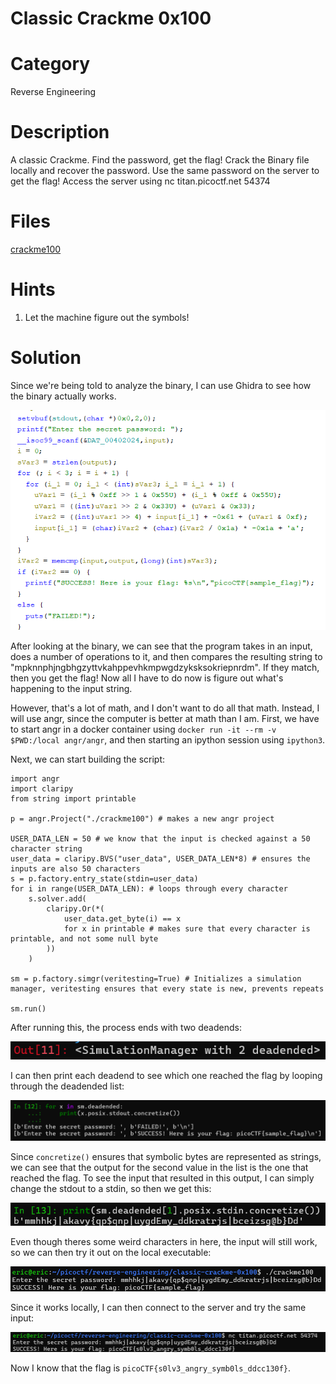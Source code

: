 # Classic Crackme 0x100
# Category
Reverse Engineering
# Description
A classic Crackme. Find the password, get the flag!
Crack the Binary file locally and recover the password. Use the same password on the server to get the flag!
Access the server using nc titan.picoctf.net 54374
# Files
[crackme100](crackme100)
# Hints
1. Let the machine figure out the symbols!
# Solution
Since we're being told to analyze the binary, I can use Ghidra to see how the binary actually works. 

![alt text](image.png)

After looking at the binary, we can see that the program takes in an input, does a number of operations to it, and then compares the resulting string to "mpknnphjngbhgzyttvkahppevhkmpwgdzyksksokriepnrdm". If they match, then you get the flag! Now all I have to do now is figure out what's happening to the input string.

However, that's a lot of math, and I don't want to do all that math. Instead, I will use angr, since the computer is better at math than I am. First, we have to start angr in a docker container using `docker run -it --rm -v $PWD:/local angr/angr`, and then starting an ipython session using `ipython3`.

Next, we can start building the script:

```
import angr
import claripy
from string import printable

p = angr.Project("./crackme100") # makes a new angr project

USER_DATA_LEN = 50 # we know that the input is checked against a 50 character string
user_data = claripy.BVS("user_data", USER_DATA_LEN*8) # ensures the inputs are also 50 characters
s = p.factory.entry_state(stdin=user_data)
for i in range(USER_DATA_LEN): # loops through every character
    s.solver.add(
        claripy.Or(*(
            user_data.get_byte(i) == x
            for x in printable # makes sure that every character is printable, and not some null byte
        ))
    )
    
sm = p.factory.simgr(veritesting=True) # Initializes a simulation manager, veritesting ensures that every state is new, prevents repeats

sm.run()
```

After running this, the process ends with two deadends:

![alt text](image-1.png)

I can then print each deadend to see which one reached the flag by looping through the deadended list:

![alt text](image-2.png)

Since `concretize()` ensures that symbolic bytes are represented as strings, we can see that the output for the second value in the list is the one that reached the flag. To see the input that resulted in this output, I can simply change the stdout to a stdin, so then we get this:

![alt text](image-3.png)

Even though theres some weird characters in here, the input will still work, so we can then try it out on the local executable:

![alt text](image-4.png)

Since it works locally, I can then connect to the server and try the same input:

![alt text](image-5.png)

Now I know that the flag is `picoCTF{s0lv3_angry_symb0ls_ddcc130f}`.